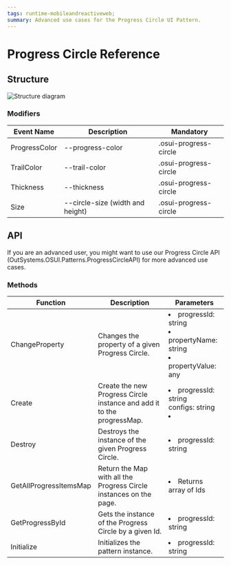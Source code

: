 ```yaml
---
tags: runtime-mobileandreactiveweb;  
summary: Advanced use cases for the Progress Circle UI Pattern.
---
```


# Progress Circle Reference
 
## Structure

![Structure diagram](images/progresscircle-diag.png)

### Modifiers

|Event Name|Description|Mandatory| 
|---|---|---|  
|ProgressColor|--progress-color|.osui-progress-circle|  
|TrailColor|--trail-color|.osui-progress-circle|  
|Thickness|--thickness|.osui-progress-circle|  
|Size|--circle-size (width and height)|.osui-progress-circle|  

## API

If you are an advanced user, you might want to use our Progress Circle API (OutSystems.OSUI.Patterns.ProgressCircleAPI) for more advanced use cases. 

### Methods

|Function|Description|Parameters| 
|---|---|---|  
|ChangeProperty|Changes the property of a given Progress Circle.|<li>progressId: string</li><li>propertyName: string</li><li>propertyValue: any</li>|  
|Create|Create the new Progress Circle instance and add it to the progressMap.|<li>progressId: string</li>configs: string<li></li>|  
|Destroy|Destroys the instance of the given Progress Circle.|<li>progressId: string</li>|  
|GetAllProgressItemsMap|Return the Map with all the Progress Circle instances on the page.|<li>Returns array of Ids</li>|  
|GetProgressById|Gets the instance of the Progress Circle by a given Id.|<li>progressId: string</li>|  
|Initialize|Initializes the pattern instance.|<li>progressId: string</li>|  
 

